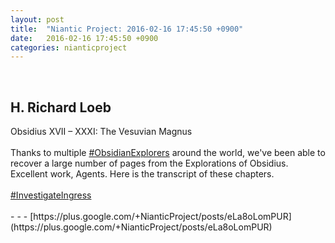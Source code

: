 ```yaml
---
layout: post
title:  "Niantic Project: 2016-02-16 17:45:50 +0900"
date:   2016-02-16 17:45:50 +0900
categories: nianticproject
---
```

<div class="shared"><br /><h2>H. Richard Loeb</h2>Obsidius XVII – XXXI: The Vesuvian Magnus<br /><br />Thanks to multiple  <a rel="nofollow" class="ot-hashtag" href="https://plus.google.com/s/%23ObsidianExplorers">#ObsidianExplorers</a>  around the world, we've been able to recover a large number of pages from the Explorations of Obsidius. Excellent work, Agents. Here is the transcript of these chapters.<br /><br /><a rel="nofollow" class="ot-hashtag" href="https://plus.google.com/s/%23InvestigateIngress">#InvestigateIngress</a><br /><br /></div>
- - -
[https://plus.google.com/+NianticProject/posts/eLa8oLomPUR](https://plus.google.com/+NianticProject/posts/eLa8oLomPUR)
